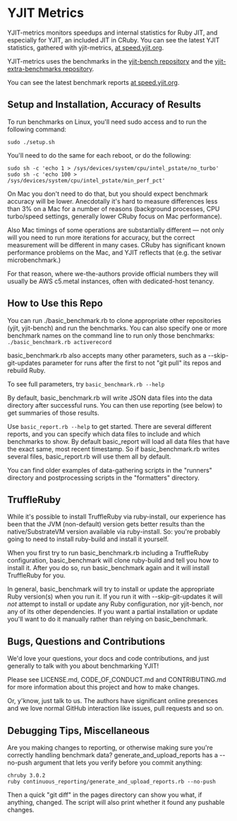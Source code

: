 # YJIT Metrics

YJIT-metrics monitors speedups and internal statistics for Ruby JIT,
and especially for YJIT, an included JIT in CRuby. You can see
the latest YJIT statistics, gathered with yjit-metrics,
[at speed.yjit.org](https://speed.yjit.org).

YJIT-metrics uses the benchmarks in the
[yjit-bench repository](https://github.com/Shopify/yjit-bench) and
the [yjit-extra-benchmarks repository](https://github.com/Shopify/yjit-extra-benchmarks).


You can see the latest benchmark reports
[at speed.yjit.org](https://speed.yjit.org).

## Setup and Installation, Accuracy of Results

To run benchmarks on Linux, you'll need sudo access and to run the following command:

    sudo ./setup.sh

You'll need to do the same for each reboot, or do the following:

    sudo sh -c 'echo 1 > /sys/devices/system/cpu/intel_pstate/no_turbo'
    sudo sh -c 'echo 100 > /sys/devices/system/cpu/intel_pstate/min_perf_pct'

On Mac you don't need to do that, but you should expect benchmark accuracy will be lower. Anecdotally it's hard to measure differences less than 3% on a Mac for a number of reasons (background processes, CPU turbo/speed settings, generally lower CRuby focus on Mac performance).

Also Mac timings of some operations are substantially different &mdash; not only will you need to run more iterations for accuracy, but the correct measurement will be different in many cases. CRuby has significant known performance problems on the Mac, and YJIT reflects that (e.g. the setivar microbenchmark.)

For that reason, where we-the-authors provide official numbers they will usually be AWS c5.metal instances, often with dedicated-host tenancy.

## How to Use this Repo

You can run ./basic_benchmark.rb to clone appropriate other repositories (yjit, yjit-bench) and run the benchmarks. You can also specify one or more benchmark names on the command line to run only those benchmarks: `./basic_benchmark.rb activerecord`

basic_benchmark.rb also accepts many other parameters, such as a --skip-git-updates parameter for runs after the first to not "git pull" its repos and rebuild Ruby.

To see full parameters, try `basic_benchmark.rb --help`

By default, basic_benchmark.rb will write JSON data files into the data directory after successful runs. You can then use reporting (see below) to get summaries of those results.

Use `basic_report.rb --help` to get started. There are several different reports, and you can specify which data files to include and which benchmarks to show. By default basic_report will load all data files that have the exact same, most recent timestamp. So if basic_benchmark.rb writes several files, basic_report.rb will use them all by default.

You can find older examples of data-gathering scripts in the "runners" directory and postprocessing scripts in the "formatters" directory.

## TruffleRuby

While it's possible to install TruffleRuby via ruby-install, our experience has been that the JVM (non-default) version gets better results than the native/SubstrateVM version available via ruby-install. So: you're probably going to need to install ruby-build and install it yourself.

When you first try to run basic_benchmark.rb including a TruffleRuby configuration, basic_benchmark will clone ruby-build and tell you how to install it. After you do so, run basic_benchmark again and it will install TruffleRuby for you.

In general, basic_benchmark will try to install or update the appropriate Ruby version(s) when you run it. If you run it with --skip-git-updates it will *not* attempt to install or update any Ruby configuration, nor yjit-bench, nor any of its other dependencies. If you want a partial installation or update you'll want to do it manually rather than relying on basic_benchmark.

## Bugs, Questions and Contributions

We'd love your questions, your docs and code contributions, and just generally to talk with you about benchmarking YJIT!

Please see LICENSE.md, CODE_OF_CONDUCT.md and CONTRIBUTING.md for more information about this project and how to make changes.

Or, y'know, just talk to us. The authors have significant online presences and we love normal GitHub interaction like issues, pull requests and so on.

## Debugging Tips, Miscellaneous

Are you making changes to reporting, or otherwise making sure you're correctly handling benchmark data? generate_and_upload_reports has a --no-push argument that lets you verify before you commit anything:

    chruby 3.0.2
    ruby continuous_reporting/generate_and_upload_reports.rb --no-push

Then a quick "git diff" in the pages directory can show you what, if anything, changed. The script will also print whether it found any pushable changes.
